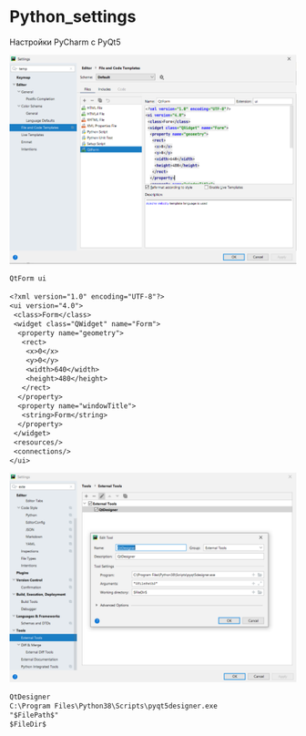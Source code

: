 # Python_settings
Настройки PyCharm с PyQt5

![Screenshot](QtForm.png)
```
QtForm ui

<?xml version="1.0" encoding="UTF-8"?>
<ui version="4.0">
 <class>Form</class>
 <widget class="QWidget" name="Form">
  <property name="geometry">
   <rect>
    <x>0</x>
    <y>0</y>
    <width>640</width>
    <height>480</height>
   </rect>
  </property>
  <property name="windowTitle">
   <string>Form</string>
  </property>
 </widget>
 <resources/>
 <connections/>
</ui>

```

![Screenshot](QtDesigner.png)
```
QtDesigner
C:\Program Files\Python38\Scripts\pyqt5designer.exe
"$FilePath$"
$FileDir$
```
